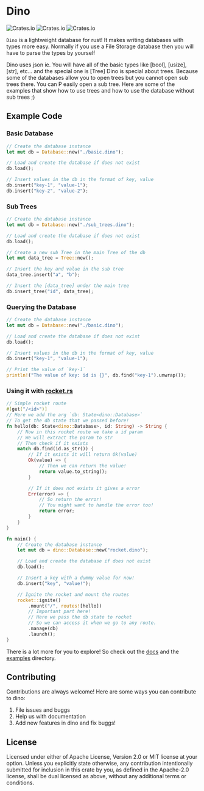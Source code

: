 # Dino

![Crates.io](https://github.com/Andy-Python-Programmer/dino/workflows/Build/badge.svg)
![Crates.io](https://img.shields.io/crates/d/dino)
![Crates.io](https://img.shields.io/crates/v/dino)

`Dino` is a lightweight database for rust!
It makes writing databases with types more easy.
Normally if you use a File Storage database then you will have to parse the types by yourself

Dino uses json ie. You will have all of the basic types like [bool], [usize], [str], etc... and the special one is [Tree]
Dino is special about trees. Because some of the databases allow you to open trees but you cannot open sub trees there.
You can P easily open a sub tree. Here are some of the examples that show how to use trees and how to use the database without sub trees ;)

## Example Code

### Basic Database

```rust
// Create the database instance
let mut db = Database::new("./basic.dino");

// Load and create the database if does not exist
db.load();

// Insert values in the db in the format of key, value
db.insert("key-1", "value-1");
db.insert("key-2", "value-2");
```

### Sub Trees

```rust
// Create the database instance
let mut db = Database::new("./sub_trees.dino");

// Load and create the database if does not exist
db.load();

// Create a new sub Tree in the main Tree of the db
let mut data_tree = Tree::new();

// Insert the key and value in the sub tree
data_tree.insert("a", "b");

// Insert the [data_tree] under the main tree
db.insert_tree("id", data_tree);
```

### Querying the Database

```rust
// Create the database instance
let mut db = Database::new("./basic.dino");

// Load and create the database if does not exist
db.load();

// Insert values in the db in the format of key, value
db.insert("key-1", "value-1");

// Print the value of `key-1`
println!("The value of key: id is {}", db.find("key-1").unwrap());
```

### Using it with [rocket.rs](https://crates.io/crates/rocket)

```rust
// Simple rocket route
#[get("/<id>")]
// Here we add the arg `db: State<dino::Database>`
// To get the db state that we passed before!
fn hello(db: State<dino::Database>, id: String) -> String {
    // Now in this rocket route we take a id param
    // We will extract the param to str
    // Then check if it exists
    match db.find(id.as_str()) {
        // If it exists it will return Ok(value)
        Ok(value) => {
            // Then we can return the value!
            return value.to_string();
        }

        // If it does not exists it gives a error
        Err(error) => {
            // So return the error!
            // You might want to handle the error too!
            return error;
        }
    }
}

fn main() {
    // Create the database instance
    let mut db = dino::Database::new("rocket.dino");

    // Load and create the database if does not exist
    db.load();

    // Insert a key with a dummy value for now!
    db.insert("key", "value!");

    // Ignite the rocket and mount the routes
    rocket::ignite()
        .mount("/", routes![hello])
        // Important part here!
        // Here we pass the db state to rocket
        // So we can access it when we go to any route.
        .manage(db)
        .launch();
}
```

There is a lot more for you to explore! So check out the [docs](https://docs.rs/dino/0.1.0/dino/) and the [examples](https://github.com/Andy-Python-Programmer/dino/tree/master/examples) directory.

## Contributing
Contributions are always welcome! Here are some ways you can contribute to dino:

1. File issues and buggs
2. Help us with documentation
3. Add new features in dino and fix buggs!

## License
Licensed under either of Apache License, Version 2.0 or MIT license at your option.
Unless you explicitly state otherwise, any contribution intentionally submitted for inclusion in this crate by you, as defined in the Apache-2.0 license, shall be dual licensed as above, without any additional terms or conditions.
